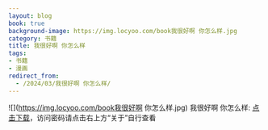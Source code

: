```yaml
---
layout: blog
book: true
background-image: https://img.locyoo.com/book我很好啊 你怎么样.jpg
category: 书籍
title: 我很好啊 你怎么样
tags:
- 书籍
- 漫画
redirect_from:
  - /2024/03/我很好啊 你怎么样/
---
```

![](https://img.locyoo.com/book我很好啊 你怎么样.jpg)
我很好啊 你怎么样: <a name = "ref1" href="https://url18.ctfile.com/f/50983618-1357865354-3c6dbb?p=3619">点击下载</a>，访问密码请点击右上方“关于”自行查看